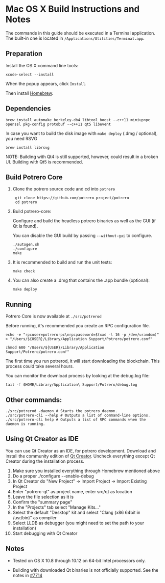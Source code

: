 Mac OS X Build Instructions and Notes
====================================
The commands in this guide should be executed in a Terminal application.
The built-in one is located in `/Applications/Utilities/Terminal.app`.

Preparation
-----------
Install the OS X command line tools:

`xcode-select --install`

When the popup appears, click `Install`.

Then install [Homebrew](http://brew.sh).

Dependencies
----------------------

    brew install automake berkeley-db4 libtool boost --c++11 miniupnpc openssl pkg-config protobuf --c++11 qt5 libevent

In case you want to build the disk image with `make deploy` (.dmg / optional), you need RSVG

    brew install librsvg

NOTE: Building with Qt4 is still supported, however, could result in a broken UI. Building with Qt5 is recommended.

Build Potrero Core
------------------------

1. Clone the potrero source code and cd into `potrero`

        git clone https://github.com/potrero-project/potrero
        cd potrero

2.  Build potrero-core:

    Configure and build the headless potrero binaries as well as the GUI (if Qt is found).

    You can disable the GUI build by passing `--without-gui` to configure.

        ./autogen.sh
        ./configure
        make

3.  It is recommended to build and run the unit tests:

        make check

4.  You can also create a .dmg that contains the .app bundle (optional):

        make deploy

Running
-------

Potrero Core is now available at `./src/potrerod`

Before running, it's recommended you create an RPC configuration file.

    echo -e "rpcuser=potrerorpc\nrpcpassword=$(xxd -l 16 -p /dev/urandom)" > "/Users/${USER}/Library/Application Support/Potrero/potrero.conf"

    chmod 600 "/Users/${USER}/Library/Application Support/Potrero/potrero.conf"

The first time you run potrerod, it will start downloading the blockchain. This process could take several hours.

You can monitor the download process by looking at the debug.log file:

    tail -f $HOME/Library/Application\ Support/Potrero/debug.log

Other commands:
-------

    ./src/potrerod -daemon # Starts the potrero daemon.
    ./src/potrero-cli --help # Outputs a list of command-line options.
    ./src/potrero-cli help # Outputs a list of RPC commands when the daemon is running.

Using Qt Creator as IDE
------------------------
You can use Qt Creator as an IDE, for potrero development.
Download and install the community edition of [Qt Creator](https://www.qt.io/download/).
Uncheck everything except Qt Creator during the installation process.

1. Make sure you installed everything through Homebrew mentioned above
2. Do a proper ./configure --enable-debug
3. In Qt Creator do "New Project" -> Import Project -> Import Existing Project
4. Enter "potrero-qt" as project name, enter src/qt as location
5. Leave the file selection as it is
6. Confirm the "summary page"
7. In the "Projects" tab select "Manage Kits..."
8. Select the default "Desktop" kit and select "Clang (x86 64bit in /usr/bin)" as compiler
9. Select LLDB as debugger (you might need to set the path to your installation)
10. Start debugging with Qt Creator

Notes
-----

* Tested on OS X 10.8 through 10.12 on 64-bit Intel processors only.

* Building with downloaded Qt binaries is not officially supported. See the notes in [#7714](https://github.com/bitcoin/bitcoin/issues/7714)
